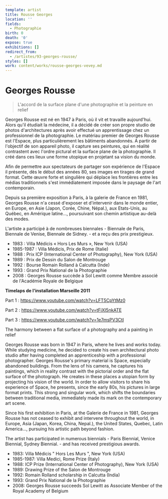 ```yaml
---
template: artist
title: Rousse Georges
location: ''
fields:
  - Photographie
birth: 0
death: '0'
expose: true
exhibitions: []
redirect_from:
  - /artistes/93-georges-rousse/
styles: []
work: content/works/rousse-georges-vevey.md
---
```

# Georges Rousse

> L'accord de la surface plane d'une photographie et la peinture en relief

Georges Rousse est né en 1947 à Paris, où il vit et travaille aujourd'hui. Alors qu'il étudiait la médecine, il a décidé de créer son propre studio de photos d'architectures après avoir effectué un apprentissage chez un professionnel de la photographie. Le matériau premier de Georges Rousse est l'Espace, plus particulièrement les bâtiments abandonnés. A partir de l'objectif de son appareil photo, il capture ses peintures, qui en réalité contrastent avec l'ordre pictural et la surface plane de la photographie. Il créé dans ces lieux une forme utopique en projetant sa vision du monde.

Afin de permettre aux spectateurs de partager son expérience de l'Espace il présente, dès le début des années 80, ses images en tirages de grand format. Cette œuvre forte et singulière qui déplace les frontières entre les médias traditionnels s'est immédiatement imposée dans le paysage de l'art contemporain.

Depuis sa première exposition à Paris, à la galerie de France en 1981, Georges Rousse n'a cessé d'exposer et d'intervenir dans le monde entier, en Europe, en Asie (Japon, Corée, Chine, Népal.), aux Etats-Unis, au Québec, en Amérique latine..., poursuivant son chemin artistique au-delà des modes.

L'artiste a participé à de nombreuses biennales - Biennale de Paris, Biennale de Venise, Biennale de Sidney. - et a reçu des prix prestigieux.

* 1983 : Villa Médicis « Hors Les Murs », New York (USA)
* 1985-1987 : Villa Médicis, Prix de Rome (Italie)
* 1988 : Prix ICP (International Center of Photography), New York (USA)
* 1989 : Prix de Dessin du Salon de Montrouge
* 1992 : Bourse Romain Rolland à Calcutta (Inde)
* 1993 : Grand Prix National de la Photographie
* 2008 : Georges Rousse succède à Sol Lewitt comme Membre associé de l'Académie Royale de Belgique

**Timelaps de l'installation Marseille 2011**

Part 1 : https://www.youtube.com/watch?v=LFT5CpYtMz0

Part 2 : https://www.youtube.com/watch?v=tFiXI5nkATE

Part 3 : https://www.youtube.com/watch?v=1e7msPV3CtI

The harmony between a flat surface of a photography and a painting in relief

Georges Rousse was born in 1947 in Paris, where he lives and works today. While studying medicine, he decided to create his own architectural photo studio after having completed an apprenticeship with a professional photographer. Georges Rousse's primary material is Space, especially abandoned buildings. From the lens of his camera, he captures his paintings, which in reality contrast with the pictorial order and the flat surface of the photograph. He creates in these places a utopian form by projecting his vision of the world.   In order to allow visitors to share his experience of Space, he presents, since the early 80s, his pictures in large format prints. This strong and singular work, which shifts the boundaries between traditional media, immediately made its mark on the contemporary art scene.

Since his first exhibition in Paris, at the Galerie de France in 1981, Georges Rousse has not ceased to exhibit and intervene throughout the world, in Europe, Asia (Japan, Korea, China, Nepal.), the United States, Quebec, Latin America..., pursuing his artistic path beyond fashion.

The artist has participated in numerous biennials - Paris Biennial, Venice Biennial, Sydney Biennial. - and has received prestigious awards.

* 1983: Villa Médicis " Hors Les Murs ", New York (USA)
* 1985-1987: Villa Medici, Rome Prize (Italy)
* 1988: ICP Prize (International Center of Photography), New York (USA)
* 1989: Drawing Prize of the Salon de Montrouge
* 1992: Romain Rolland scholarship in Calcutta (India)
* 1993: Grand Prix National de la Photographie
* 2008: Georges Rousse succeeds Sol Lewitt as Associate Member of the Royal Academy of Belgium
